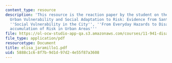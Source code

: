 ```yaml
---
content_type: resource
description: 'This resource is the reaction paper by the student on the topic ''Assessing
  Urban Vulnerability and Social Adaptation to Risk: Evidence from Santo Domingo'',
  ''Social Vulnerability in the City'', ''From Everyday Hazards to Disasters: The
  accumulation of Risk in Urban Areas'''
file: https://ol-ocw-studio-app-qa.s3.amazonaws.com/courses/11-941-disaster-vulnerability-and-resilience-spring-2005/5888c1c68f7b9d1d97d24e55f87a3608_elisa_jaramillo1.pdf
file_type: application/pdf
resourcetype: Document
title: elisa_jaramillo1.pdf
uid: 5888c1c6-8f7b-9d1d-97d2-4e55f87a3608
---
```

